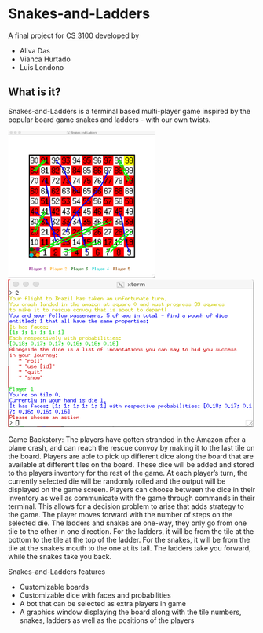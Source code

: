 # Snakes-and-Ladders

A final project for [CS 3100](cs3110.org) developed by 
- Aliva Das
- Vianca Hurtado
- Luis Londono

## What is it?
Snakes-and-Ladders is a terminal based multi-player game inspired by the popular board game snakes and ladders - with our own twists. 

<p float = "left">
<img src = "GameBoard.png" height = "300" width = "300"/>
<img src = "Terminal.png" height = "300" width = "500"/>
 </p>

Game Backstory: The players have gotten stranded in the Amazon after a plane crash, and can reach the rescue convoy by making it to the last tile on the board. Players are able to pick up different dice along the board that are available at different tiles on the board. These dice will be added and stored to the players inventory for the rest of the game. At each player’s turn, the currently selected die will be randomly rolled and the output will be displayed on the game screen. Players can choose between the dice in their inventory as well as communicate with the game through commands in their terminal. This allows for a decision problem to arise that adds strategy to the game. The player moves forward with the number of steps on the selected die. The ladders and snakes are one-way, they only go from one tile to the other in one direction. For the ladders, it will be from the tile at the bottom to the tile at the top of the ladder. For the snakes, it will be from the tile at the snake’s mouth to the one at its tail. The ladders take you forward, while the snakes take you back. 

Snakes-and-Ladders features
- Customizable boards
- Customizable dice with faces and probabilities
- A bot that can be selected as extra players in game
- A graphics window displaying the board along with the tile numbers, snakes, ladders as well as the positions of the players
